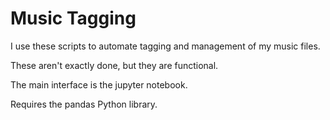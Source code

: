 # Music Tagging

I use these scripts to automate tagging and management of my music files.

These aren't exactly done, but they are functional.

The main interface is the jupyter notebook.

Requires the pandas Python library.
